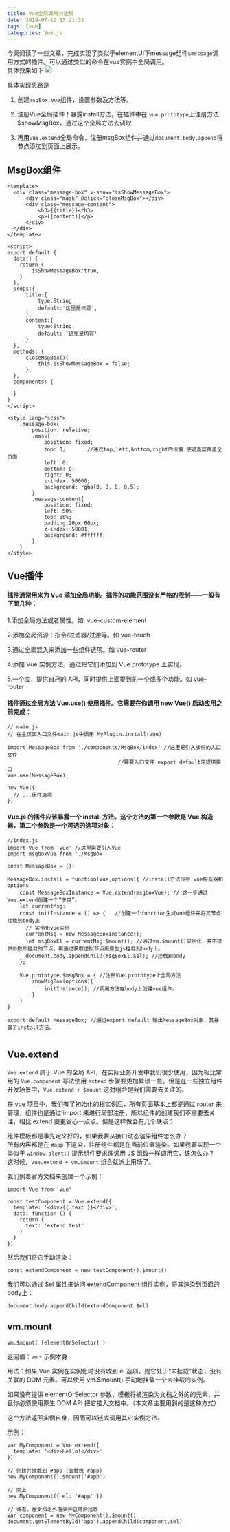 ```yaml
---
title: Vue全局调用对话框
date: 2019-07-16 15:21:33
tags: [vue]
categories: Vue.js
---
```


今天阅读了一些文章，完成实现了类似于elementUI下message组件`$message`调用方式的插件。可以通过类似的命令在vue实例中全局调用。<br>
具体效果如下
![](Vue全局调用对话框/001.png)

具体实现思路是

1. 创建`msgBox.vue`组件，设置参数及方法等。

2. 注册Vue全局插件！暴露install方法，在插件中在 `vue.prototype`上注册方法$showMsgBox，通过这个全局方法去调取

3. 再用`Vue.extend`全局命令，注册msgBox组件并通过`document.body.append`将节点添加到页面上展示。

## MsgBox组件

```
<template>
  <div class="message-box" v-show="isShowMessageBox">
      <div class="mask" @click="closeMsgBox"></div>
      <div class="message-content">
          <h3>{{title}}</h3>
          <p>{{content}}</p>
      </div>
  </div>
</template>

<script>
export default {
  data() {
    return {
        isShowMessageBox:true,
    }
  },
  props:{
      title:{
          type:String,
          default:'这里是标题',
      },
      content:{
          type:String,
          default: '这里是内容'
      }
  },
  methods: {
      closeMsgBox(){
          this.isShowMessageBox = false;
      },
  },
  components: {

  }
}
</script>

<style lang="scss">
    .message-box{
        position: relative;
        .mask{
            position: fixed; 
            top: 0;       //通过top,left,bottom,right的设置 使遮盖层覆盖全页面
            left: 0;
            bottom: 0;
            right: 0;
            z-index: 50000;
            background: rgba(0, 0, 0, 0.5);
        }
        .message-content{
            position: fixed;
            left: 50%;
            top: 50%;
            padding:20px 60px;
            z-index: 50001;
            background: #ffffff;
        }
    }
</style>
```

## Vue插件

#### 插件通常用来为 Vue 添加全局功能。插件的功能范围没有严格的限制——一般有下面几种：

1.添加全局方法或者属性。如: vue-custom-element

2.添加全局资源：指令/过滤器/过渡等。如 vue-touch

3.通过全局混入来添加一些组件选项。如 vue-router

4.添加 Vue 实例方法，通过把它们添加到 Vue.prototype 上实现。

5.一个库，提供自己的 API，同时提供上面提到的一个或多个功能。如 vue-router

#### 插件通过全局方法 Vue.use() 使用插件。它需要在你调用 new Vue() 启动应用之前完成：

```
// main.js
// 在主页面入口文件main.js中调用 MyPlugin.install(Vue)

import MessageBox from './components/MsgBox/index' //这里是引入插件的入口文件 
                                    //需要入口文件 export default来提供接口
Vue.use(MessageBox);

new Vue({
  // ...组件选项
})
```

#### Vue.js 的插件应该暴露一个 install 方法。这个方法的第一个参数是 Vue 构造器，第二个参数是一个可选的选项对象：
```
//index.js
import Vue from 'vue' //这里需要引入Vue
import msgboxVue from './MsgBox'

const MessageBox = {};

MessageBox.install = function(Vue,options){ //install方法传参 vue构造器和options
    const MessageBoxInstance = Vue.extend(msgboxVue); // 这一步通过Vue.extend创建一个“子类”。
    let currentMsg;
    const initInstance = () => {   //创建一个function生成vue组件并将其节点挂载到body上
      // 实例化vue实例
      currentMsg = new MessageBoxInstance();
      let msgBoxEl = currentMsg.$mount(); //通过vm.$mount()实例化，并不提供参数即挂载的节点，再通过获取虚拟节点用原生js挂载到body上。
      document.body.appendChild(msgBoxEl.$el); //挂载到body
    };

    Vue.prototype.$msgBox = { //注册Vue.prototype上全局方法
        showMsgBox(options){
            initInstance(); //调用方法在body上创建vue组件。
        }
    }
}

export default MessageBox; //通过export default 输出MessageBox对象，其暴露了install方法。


```

## Vue.extend

`Vue.extend` 属于 Vue 的全局 API，在实际业务开发中我们很少使用，因为相比常用的 `Vue.component` 写法使用 `extend` 步骤要更加繁琐一些。但是在一些独立组件开发场景中，`Vue.extend + $mount` 这对组合是我们需要去关注的。<br>

在 vue 项目中，我们有了初始化的根实例后，所有页面基本上都是通过 router 来管理，组件也是通过 import 来进行局部注册，所以组件的创建我们不需要去关注，相比 extend 要更省心一点点。但是这样做会有几个缺点：<br>

组件模板都是事先定义好的，如果我要从接口动态渲染组件怎么办？<br>
所有内容都是在 `#app` 下渲染，注册组件都是在当前位置渲染。如果我要实现一个类似于 `window.alert()` 提示组件要求像调用 JS 函数一样调用它，该怎么办？<br>
这时候，`Vue.extend + vm.$mount` 组合就派上用场了。<br>

我们照着官方文档来创建一个示例：

```
import Vue from 'vue'

const testComponent = Vue.extend({
  template: '<div>{{ text }}</div>',
  data: function () {
    return {
      text: 'extend test'
    }
  }
})
```
然后我们将它手动渲染：

`const extendComponent = new testComponent().$mount()`

我们可以通过 $el 属性来访问 extendComponent 组件实例，将其渲染到页面的body上：

`document.body.appendChild(extendComponent.$el)`

## vm.mount

`vm.$mount( [elementOrSelector] )`

返回值：`vm` - 示例本身

用法：如果 Vue 实例在实例化时没有收到 el 选项，则它处于“未挂载”状态，没有关联的 DOM 元素。可以使用 vm.$mount() 手动地挂载一个未挂载的实例。

如果没有提供 elementOrSelector 参数，模板将被渲染为文档之外的的元素，并且你必须使用原生 DOM API 把它插入文档中。（本文章主要用到的是这种方式）

这个方法返回实例自身，因而可以链式调用其它实例方法。

示例：

```
var MyComponent = Vue.extend({
  template: '<div>Hello!</div>'
})

// 创建并挂载到 #app (会替换 #app)
new MyComponent().$mount('#app')

// 同上
new MyComponent({ el: '#app' })

// 或者，在文档之外渲染并且随后挂载
var component = new MyComponent().$mount()
document.getElementById('app').appendChild(component.$el)
```

